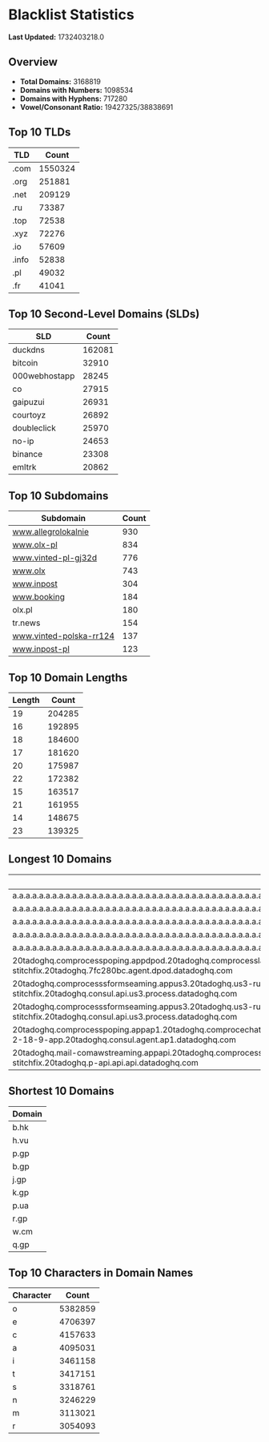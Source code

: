 # Blacklist Statistics

**Last Updated:** 1732403218.0

## Overview
- **Total Domains:** 3168819
- **Domains with Numbers:** 1098534
- **Domains with Hyphens:** 717280
- **Vowel/Consonant Ratio:** 19427325/38838691

## Top 10 TLDs
| TLD | Count |
| --- | ----- |
| .com | 1550324 |
| .org | 251881 |
| .net | 209129 |
| .ru | 73387 |
| .top | 72538 |
| .xyz | 72276 |
| .io | 57609 |
| .info | 52838 |
| .pl | 49032 |
| .fr | 41041 |

## Top 10 Second-Level Domains (SLDs)
| SLD | Count |
| --- | ----- |
| duckdns | 162081 |
| bitcoin | 32910 |
| 000webhostapp | 28245 |
| co | 27915 |
| gaipuzui | 26931 |
| courtoyz | 26892 |
| doubleclick | 25970 |
| no-ip | 24653 |
| binance | 23308 |
| emltrk | 20862 |

## Top 10 Subdomains
| Subdomain | Count |
| --------- | ----- |
| www.allegrolokalnie | 930 |
| www.olx-pl | 834 |
| www.vinted-pl-gj32d | 776 |
| www.olx | 743 |
| www.inpost | 304 |
| www.booking | 184 |
| olx.pl | 180 |
| tr.news | 154 |
| www.vinted-polska-rr124 | 137 |
| www.inpost-pl | 123 |

## Top 10 Domain Lengths
| Length | Count |
| ------ | ----- |
| 19 | 204285 |
| 16 | 192895 |
| 18 | 184600 |
| 17 | 181620 |
| 20 | 175987 |
| 22 | 172382 |
| 15 | 163517 |
| 21 | 161955 |
| 14 | 148675 |
| 23 | 139325 |

## Longest 10 Domains
| Domain |
| ------ |
| a.a.a.a.a.a.a.a.a.a.a.a.a.a.a.a.a.a.a.a.a.a.a.a.a.a.a.a.a.a.a.a.a.a.a.a.a.a.a.a.a.a.a.a.a.a.a.a.a.a.a.a.a.a.a.a.a.a.a.a.a.a.a.a.a.a.a.a.a.a.a.a.a.a.a.a.a.a.a.a.a.a.a.a.a.a.a.a.a.a.a.a.a.a.a.a.a.a.a.a.a.a.a.a.a.a.a.a.a.a.a.a.a.a.a.a.a.a.a.myniceposts.com |
| a.a.a.a.a.a.a.a.a.a.a.a.a.a.a.a.a.a.a.a.a.a.a.a.a.a.a.a.a.a.a.a.a.a.a.a.a.a.a.a.a.a.a.a.a.a.a.a.a.a.a.a.a.a.a.a.a.a.a.a.a.a.a.a.a.a.a.a.a.a.a.a.a.a.a.a.a.a.a.a.a.a.a.a.a.a.a.a.a.a.a.a.a.a.a.a.a.a.a.a.a.a.a.a.a.a.a.a.a.a.a.a.a.a.a.a.a.a.myniceposts.com |
| a.a.a.a.a.a.a.a.a.a.a.a.a.a.a.a.a.a.a.a.a.a.a.a.a.a.a.a.a.a.a.a.a.a.a.a.a.a.a.a.a.a.a.a.a.a.a.a.a.a.a.a.a.a.a.a.a.a.a.a.a.a.a.a.a.a.a.a.a.a.a.a.a.a.a.a.a.a.a.a.a.a.a.a.a.a.a.a.a.a.a.a.a.a.a.a.a.a.a.a.a.a.a.a.a.a.a.a.a.a.a.a.a.a.a.a.a.myniceposts.com |
| a.a.a.a.a.a.a.a.a.a.a.a.a.a.a.a.a.a.a.a.a.a.a.a.a.a.a.a.a.a.a.a.a.a.a.a.a.a.a.a.a.a.a.a.a.a.a.a.a.a.a.a.a.a.a.a.a.a.a.a.a.a.a.a.a.a.a.a.a.a.a.a.a.a.a.a.a.a.a.a.a.a.a.a.a.a.a.a.a.a.a.a.a.a.a.a.a.a.a.a.a.a.a.a.a.a.a.a.a.a.a.a.a.a.a.a.myniceposts.com |
| a.a.a.a.a.a.a.a.a.a.a.a.a.a.a.a.a.a.a.a.a.a.a.a.a.a.a.a.a.a.a.a.a.a.a.a.a.a.a.a.a.a.a.a.a.a.a.a.a.a.a.a.a.a.a.a.a.a.a.a.a.a.a.a.a.a.a.a.a.a.a.a.a.a.a.a.a.a.a.a.a.a.a.a.a.a.a.a.a.a.a.a.a.a.a.a.a.a.a.a.a.a.a.a.a.a.a.a.a.a.a.a.a.a.a.myniceposts.com |
| 20tadoghq.comprocesspoping.appdpod.20tadoghq.comprocesslatin.agent.dpod.20tadoghq.0-13-9-app.dpod.20tadoghq.usage-comprocessbeta-intakes.dpod.20tadoghq.customer-agent.20tadoghq.helm-20tadoghq-stitchfix.20tadoghq.7fc280bc.agent.dpod.datadoghq.com |
| 20tadoghq.comprocesssformseaming.appus3.20tadoghq.us3-rum.api.us3.20tadoghq.comproclient.us3.20tadoghq.usage-comprocessbeta-intakes.us3.20tadoghq.comproduction-1.q.20tadoghq.comproduction-stitchfix.20tadoghq.consul.api.us3.process.datadoghq.com |
| 20tadoghq.comprocesssformseaming.appus3.20tadoghq.us3-rum.api.us3.20tadoghq.appus3events.us3.20tadoghq.usage-comprocessbeta-intakes.us3.20tadoghq.comproduction-1.q.20tadoghq.comproduction-stitchfix.20tadoghq.consul.api.us3.process.datadoghq.com |
| 20tadoghq.comprocesspoping.appap1.20tadoghq.comprocechat0-5al.agent.ap1.20tadoghq.0-13-9-app.ap1.20tadoghq.usage-comprocessbeta-urls.ap1.20tadoghq.helm-20tadoghq-iress.20tadoghq.helm-20tadoghq-2-18-9-app.20tadoghq.consul.agent.ap1.datadoghq.com |
| 20tadoghq.mail-comawstreaming.appapi.20tadoghq.comprocesslatin.api.api.20tadoghq.nautilusll-sandbox.api.20tadoghq.usage-aptsrofiles.apimoduleq.20tadoghq.comproduction-iress.20tadoghq.comproduction-stitchfix.20tadoghq.p-api.api.api.datadoghq.com |

## Shortest 10 Domains
| Domain |
| ------ |
| b.hk |
| h.vu |
| p.gp |
| b.gp |
| j.gp |
| k.gp |
| p.ua |
| r.gp |
| w.cm |
| q.gp |

## Top 10 Characters in Domain Names
| Character | Count |
| --------- | ----- |
| o | 5382859 |
| e | 4706397 |
| c | 4157633 |
| a | 4095031 |
| i | 3461158 |
| t | 3417151 |
| s | 3318761 |
| n | 3246229 |
| m | 3113021 |
| r | 3054093 |
